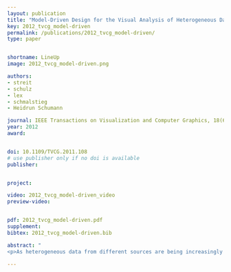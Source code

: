 ```yaml
---
layout: publication
title: "Model-Driven Design for the Visual Analysis of Heterogeneous Data "
key: 2012_tvcg_model-driven
permalink: /publications/2012_tvcg_model-driven/
type: paper


shortname: LineUp
image: 2012_tvcg_model-driven.png

authors:
- streit
- schulz
- lex
- schmalstieg
- Heidrun Schumann

journal: IEEE Transactions on Visualization and Computer Graphics, 18(6), pp. 998-1010
year: 2012
award:


doi: 10.1109/TVCG.2011.108
# use publisher only if no doi is available
publisher: 


project:

video: 2012_tvcg_model-driven_video
preview-video: 


pdf: 2012_tvcg_model-driven.pdf
supplement:
bibtex: 2012_tvcg_model-driven.bib

abstract: "
<p>As heterogeneous data from different sources are being increasingly linked, it becomes difficult for users to understand how the data are connected, to identify what means are suitable to analyze a given data set, or to find out how to proceed for a given analysis task. We target this challenge with a new model-driven design process that effectively codesigns aspects of data, view, analytics, and tasks. We achieve this by using the workflow of the analysis task as a trajectory through data, interactive views, and analytical processes. The benefits for the analysis session go well beyond the pure selection of appropriate data sets and range from providing orientation or even guidance along a preferred analysis path to a potential overall speedup, allowing data to be fetched ahead of time. We illustrate the design process for a biomedical use case that aims at determining a treatment plan for cancer patients from the visual analysis of a large, heterogeneous clinical data pool. As an example for how to apply the comprehensive design approach, we present Stack’n’flip, a sample implementation which tightly integrates visualizations of the actual data with a map of available data sets, views, and tasks, thus capturing and communicating the analytical workflow through the required data sets.</p>"

---
```

